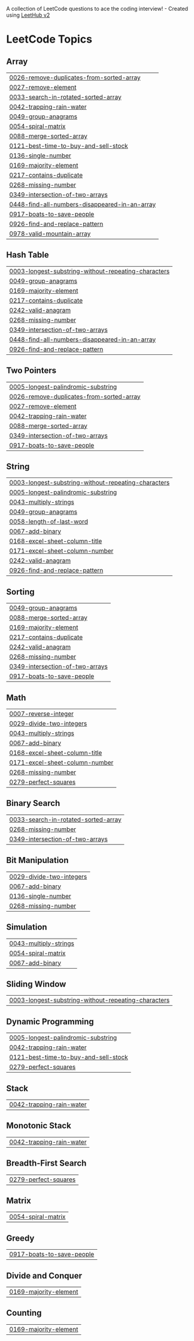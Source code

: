 A collection of LeetCode questions to ace the coding interview! - Created using [LeetHub v2](https://github.com/arunbhardwaj/LeetHub-2.0)
<!---LeetCode Topics Start-->
# LeetCode Topics
## Array
|  |
| ------- |
| [0026-remove-duplicates-from-sorted-array](https://github.com/Amirthajayabal/code-practice/tree/master/0026-remove-duplicates-from-sorted-array) |
| [0027-remove-element](https://github.com/Amirthajayabal/code-practice/tree/master/0027-remove-element) |
| [0033-search-in-rotated-sorted-array](https://github.com/Amirthajayabal/code-practice/tree/master/0033-search-in-rotated-sorted-array) |
| [0042-trapping-rain-water](https://github.com/Amirthajayabal/code-practice/tree/master/0042-trapping-rain-water) |
| [0049-group-anagrams](https://github.com/Amirthajayabal/code-practice/tree/master/0049-group-anagrams) |
| [0054-spiral-matrix](https://github.com/Amirthajayabal/code-practice/tree/master/0054-spiral-matrix) |
| [0088-merge-sorted-array](https://github.com/Amirthajayabal/code-practice/tree/master/0088-merge-sorted-array) |
| [0121-best-time-to-buy-and-sell-stock](https://github.com/Amirthajayabal/code-practice/tree/master/0121-best-time-to-buy-and-sell-stock) |
| [0136-single-number](https://github.com/Amirthajayabal/code-practice/tree/master/0136-single-number) |
| [0169-majority-element](https://github.com/Amirthajayabal/code-practice/tree/master/0169-majority-element) |
| [0217-contains-duplicate](https://github.com/Amirthajayabal/code-practice/tree/master/0217-contains-duplicate) |
| [0268-missing-number](https://github.com/Amirthajayabal/code-practice/tree/master/0268-missing-number) |
| [0349-intersection-of-two-arrays](https://github.com/Amirthajayabal/code-practice/tree/master/0349-intersection-of-two-arrays) |
| [0448-find-all-numbers-disappeared-in-an-array](https://github.com/Amirthajayabal/code-practice/tree/master/0448-find-all-numbers-disappeared-in-an-array) |
| [0917-boats-to-save-people](https://github.com/Amirthajayabal/code-practice/tree/master/0917-boats-to-save-people) |
| [0926-find-and-replace-pattern](https://github.com/Amirthajayabal/code-practice/tree/master/0926-find-and-replace-pattern) |
| [0978-valid-mountain-array](https://github.com/Amirthajayabal/code-practice/tree/master/0978-valid-mountain-array) |
## Hash Table
|  |
| ------- |
| [0003-longest-substring-without-repeating-characters](https://github.com/Amirthajayabal/code-practice/tree/master/0003-longest-substring-without-repeating-characters) |
| [0049-group-anagrams](https://github.com/Amirthajayabal/code-practice/tree/master/0049-group-anagrams) |
| [0169-majority-element](https://github.com/Amirthajayabal/code-practice/tree/master/0169-majority-element) |
| [0217-contains-duplicate](https://github.com/Amirthajayabal/code-practice/tree/master/0217-contains-duplicate) |
| [0242-valid-anagram](https://github.com/Amirthajayabal/code-practice/tree/master/0242-valid-anagram) |
| [0268-missing-number](https://github.com/Amirthajayabal/code-practice/tree/master/0268-missing-number) |
| [0349-intersection-of-two-arrays](https://github.com/Amirthajayabal/code-practice/tree/master/0349-intersection-of-two-arrays) |
| [0448-find-all-numbers-disappeared-in-an-array](https://github.com/Amirthajayabal/code-practice/tree/master/0448-find-all-numbers-disappeared-in-an-array) |
| [0926-find-and-replace-pattern](https://github.com/Amirthajayabal/code-practice/tree/master/0926-find-and-replace-pattern) |
## Two Pointers
|  |
| ------- |
| [0005-longest-palindromic-substring](https://github.com/Amirthajayabal/code-practice/tree/master/0005-longest-palindromic-substring) |
| [0026-remove-duplicates-from-sorted-array](https://github.com/Amirthajayabal/code-practice/tree/master/0026-remove-duplicates-from-sorted-array) |
| [0027-remove-element](https://github.com/Amirthajayabal/code-practice/tree/master/0027-remove-element) |
| [0042-trapping-rain-water](https://github.com/Amirthajayabal/code-practice/tree/master/0042-trapping-rain-water) |
| [0088-merge-sorted-array](https://github.com/Amirthajayabal/code-practice/tree/master/0088-merge-sorted-array) |
| [0349-intersection-of-two-arrays](https://github.com/Amirthajayabal/code-practice/tree/master/0349-intersection-of-two-arrays) |
| [0917-boats-to-save-people](https://github.com/Amirthajayabal/code-practice/tree/master/0917-boats-to-save-people) |
## String
|  |
| ------- |
| [0003-longest-substring-without-repeating-characters](https://github.com/Amirthajayabal/code-practice/tree/master/0003-longest-substring-without-repeating-characters) |
| [0005-longest-palindromic-substring](https://github.com/Amirthajayabal/code-practice/tree/master/0005-longest-palindromic-substring) |
| [0043-multiply-strings](https://github.com/Amirthajayabal/code-practice/tree/master/0043-multiply-strings) |
| [0049-group-anagrams](https://github.com/Amirthajayabal/code-practice/tree/master/0049-group-anagrams) |
| [0058-length-of-last-word](https://github.com/Amirthajayabal/code-practice/tree/master/0058-length-of-last-word) |
| [0067-add-binary](https://github.com/Amirthajayabal/code-practice/tree/master/0067-add-binary) |
| [0168-excel-sheet-column-title](https://github.com/Amirthajayabal/code-practice/tree/master/0168-excel-sheet-column-title) |
| [0171-excel-sheet-column-number](https://github.com/Amirthajayabal/code-practice/tree/master/0171-excel-sheet-column-number) |
| [0242-valid-anagram](https://github.com/Amirthajayabal/code-practice/tree/master/0242-valid-anagram) |
| [0926-find-and-replace-pattern](https://github.com/Amirthajayabal/code-practice/tree/master/0926-find-and-replace-pattern) |
## Sorting
|  |
| ------- |
| [0049-group-anagrams](https://github.com/Amirthajayabal/code-practice/tree/master/0049-group-anagrams) |
| [0088-merge-sorted-array](https://github.com/Amirthajayabal/code-practice/tree/master/0088-merge-sorted-array) |
| [0169-majority-element](https://github.com/Amirthajayabal/code-practice/tree/master/0169-majority-element) |
| [0217-contains-duplicate](https://github.com/Amirthajayabal/code-practice/tree/master/0217-contains-duplicate) |
| [0242-valid-anagram](https://github.com/Amirthajayabal/code-practice/tree/master/0242-valid-anagram) |
| [0268-missing-number](https://github.com/Amirthajayabal/code-practice/tree/master/0268-missing-number) |
| [0349-intersection-of-two-arrays](https://github.com/Amirthajayabal/code-practice/tree/master/0349-intersection-of-two-arrays) |
| [0917-boats-to-save-people](https://github.com/Amirthajayabal/code-practice/tree/master/0917-boats-to-save-people) |
## Math
|  |
| ------- |
| [0007-reverse-integer](https://github.com/Amirthajayabal/code-practice/tree/master/0007-reverse-integer) |
| [0029-divide-two-integers](https://github.com/Amirthajayabal/code-practice/tree/master/0029-divide-two-integers) |
| [0043-multiply-strings](https://github.com/Amirthajayabal/code-practice/tree/master/0043-multiply-strings) |
| [0067-add-binary](https://github.com/Amirthajayabal/code-practice/tree/master/0067-add-binary) |
| [0168-excel-sheet-column-title](https://github.com/Amirthajayabal/code-practice/tree/master/0168-excel-sheet-column-title) |
| [0171-excel-sheet-column-number](https://github.com/Amirthajayabal/code-practice/tree/master/0171-excel-sheet-column-number) |
| [0268-missing-number](https://github.com/Amirthajayabal/code-practice/tree/master/0268-missing-number) |
| [0279-perfect-squares](https://github.com/Amirthajayabal/code-practice/tree/master/0279-perfect-squares) |
## Binary Search
|  |
| ------- |
| [0033-search-in-rotated-sorted-array](https://github.com/Amirthajayabal/code-practice/tree/master/0033-search-in-rotated-sorted-array) |
| [0268-missing-number](https://github.com/Amirthajayabal/code-practice/tree/master/0268-missing-number) |
| [0349-intersection-of-two-arrays](https://github.com/Amirthajayabal/code-practice/tree/master/0349-intersection-of-two-arrays) |
## Bit Manipulation
|  |
| ------- |
| [0029-divide-two-integers](https://github.com/Amirthajayabal/code-practice/tree/master/0029-divide-two-integers) |
| [0067-add-binary](https://github.com/Amirthajayabal/code-practice/tree/master/0067-add-binary) |
| [0136-single-number](https://github.com/Amirthajayabal/code-practice/tree/master/0136-single-number) |
| [0268-missing-number](https://github.com/Amirthajayabal/code-practice/tree/master/0268-missing-number) |
## Simulation
|  |
| ------- |
| [0043-multiply-strings](https://github.com/Amirthajayabal/code-practice/tree/master/0043-multiply-strings) |
| [0054-spiral-matrix](https://github.com/Amirthajayabal/code-practice/tree/master/0054-spiral-matrix) |
| [0067-add-binary](https://github.com/Amirthajayabal/code-practice/tree/master/0067-add-binary) |
## Sliding Window
|  |
| ------- |
| [0003-longest-substring-without-repeating-characters](https://github.com/Amirthajayabal/code-practice/tree/master/0003-longest-substring-without-repeating-characters) |
## Dynamic Programming
|  |
| ------- |
| [0005-longest-palindromic-substring](https://github.com/Amirthajayabal/code-practice/tree/master/0005-longest-palindromic-substring) |
| [0042-trapping-rain-water](https://github.com/Amirthajayabal/code-practice/tree/master/0042-trapping-rain-water) |
| [0121-best-time-to-buy-and-sell-stock](https://github.com/Amirthajayabal/code-practice/tree/master/0121-best-time-to-buy-and-sell-stock) |
| [0279-perfect-squares](https://github.com/Amirthajayabal/code-practice/tree/master/0279-perfect-squares) |
## Stack
|  |
| ------- |
| [0042-trapping-rain-water](https://github.com/Amirthajayabal/code-practice/tree/master/0042-trapping-rain-water) |
## Monotonic Stack
|  |
| ------- |
| [0042-trapping-rain-water](https://github.com/Amirthajayabal/code-practice/tree/master/0042-trapping-rain-water) |
## Breadth-First Search
|  |
| ------- |
| [0279-perfect-squares](https://github.com/Amirthajayabal/code-practice/tree/master/0279-perfect-squares) |
## Matrix
|  |
| ------- |
| [0054-spiral-matrix](https://github.com/Amirthajayabal/code-practice/tree/master/0054-spiral-matrix) |
## Greedy
|  |
| ------- |
| [0917-boats-to-save-people](https://github.com/Amirthajayabal/code-practice/tree/master/0917-boats-to-save-people) |
## Divide and Conquer
|  |
| ------- |
| [0169-majority-element](https://github.com/Amirthajayabal/code-practice/tree/master/0169-majority-element) |
## Counting
|  |
| ------- |
| [0169-majority-element](https://github.com/Amirthajayabal/code-practice/tree/master/0169-majority-element) |
<!---LeetCode Topics End-->